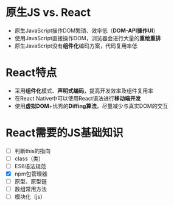 # 原生JS vs. React
- 原生JavaScript操作DOM繁琐、效率低（**DOM-API操作UI**）
- 使用JavaScript直接操作DOM，浏览器会进行大量的**重绘重排**
- 原生JavaScript没有**组件化**编码方案，代码复用率低
# React特点
- 采用**组件化**模式、**声明式编码**，提高开发效率及组件复用率
- 在React Native中可以使用React语法进行**移动端开发**
- 使用**虚拟DOM**+优秀的**Diffing算法**，尽量减少与真实DOM的交互
# React需要的JS基础知识
- [ ] 判断this的指向
- [ ] class（类）
- [ ] ES6语法规范
- [x] npm包管理器
- [ ] 原型、原型链
- [ ] 数组常用方法
- [ ] 模块化（js）